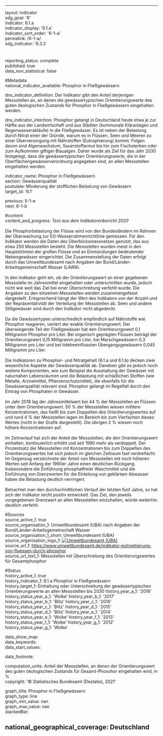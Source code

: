 ---

layout: indicator    
sdg_goal: '6'    
indicator: 6.1.a    
indicator_display: '6.1.a'    
indicator_sort_order: '6-1-a'    
permalink: /6-1-a/    
sdg_indicator: '6.3.2    

#    
reporting_status: complete    
published: true    
data_non_statistical: false    


#Metadata    
national_indicator_available: Phosphor in Fließgewässern    
    
dns_indicator_definition: Der Indikator gibt den Anteil derjenigen Messstellen an, an denen die gewässertypischen Orientierungswerte des guten ökologischen Zustands für Phosphor in Fließgewässern eingehalten werden.    
    
dns_indicator_intention: Phosphor gelangt in Deutschland heute etwa je zur Hälfte aus der Landwirtschaft und aus Städten (kommunale Kläranlagen und Regenwasserabläufe) in die Fließgewässer. Es ist neben der Belastung durch Nitrat einer der Gründe, warum es in Flüssen, Seen und Meeren zu einer Überversorgung mit Nährstoffen (Eutrophierung) kommt. Folgen davon sind Algenwachstum, Sauerstoffarmut bis hin zum Fischsterben oder zum Aufkommen giftiger Blaualgen. Daher wurde als Ziel für das Jahr 2030 festgelegt, dass die gewässertypischen Orientierungswerte, die in der Oberflächengewässerverordnung angegeben sind, an allen Messstellen eingehalten werden.    
    
indicator_name: Phosphor in Fließgewässern    
section: Gewässerqualität    
postulate: Minderung der stofflichen Belastung von Gewässern    
target_id: '6.1'    
    
previous: 5-1-e    
next: 6-1-b    
    
#content    
content_and_progress: <i> Text aus dem Indikatorenbericht 2020</i><br><br>Die Phosphorbelastung der Flüsse wird von den Bundesländern im Rahmen der Überwachung zur EG-Wasserrahmenrichtlinie gemessen. Für den Indikator werden die Daten des Überblicksmessnetzes genutzt, das aus etwa 250 Messstellen besteht. Die Messstellen wurden meist in den Hauptströmen der großen Flüsse und an Einmündungen bedeutender Nebengewässer eingerichtet. Die Zusammenstellung der Daten erfolgt durch das Umweltbundesamt nach Angaben der Bund/Länder-Arbeitsgemeinschaft Wasser (LAWA).<br><br>In den Indikator geht ein, ob der Orientierungswert an einer gegebenen Messstelle im Jahresmittel eingehalten oder unterschritten wurde, jedoch nicht wie weit das Ziel bei einer Überschreitung verfehlt wurde. Die Angaben zu den einzelnen Messstellen werden zusammengefasst dargestellt. Entsprechend hängt der Wert des Indikators von der Anzahl und der Repräsentativität der Verteilung der Messstellen ab. Seen und andere Stillgewässer sind durch den Indikator nicht abgedeckt.<br><br>Da die Gewässertypen unterschiedlich empfindlich auf Nährstoffe wie Phosphor reagieren, variiert der exakte Orientierungswert. Der überwiegende Teil der Fließgewässer hat den Orientierungswert 0,1 Milligramm Phosphor pro Liter. Bei organisch geprägten Flüssen beträgt der Orientierungswert 0,15 Milligramm pro Liter, bei Marschgewässern 0,3 Milligramm pro Liter und bei tidebeeinflussten Übergangsgewässern 0,045 Milligramm pro Liter.<br><br>Die Indikatoren zu Phosphor- und Nitratgehalt (6.1.a und 6.1.b) decken zwei wesentliche Aspekte der Gewässerqualität ab. Daneben gibt es jedoch noch weitere Komponenten, wie zum Beispiel die Ausstattung der Gewässer mit naturnahen Lebensräumen und die Belastung mit schädlichen Stoffen (wie Metalle, Arzneimittel, Pflanzenschutzmittel), die ebenfalls für die Gewässerqualität relevant sind. Phosphor gelangt im Regelfall durch den Eintrag von Phosphaten in Gewässer.<br><br>Im Jahr 2018 lag der Jahresmittelwert bei 44 % der Messstellen an Flüssen unter dem Orientierungswert. 50 % der Messstellen wiesen mittlere Konzentrationen, das heißt bis zum Doppelten des Orientierungswertes auf und rund 4 % der Messstellen lagen im Bereich bis zum Vierfachen dieses Wertes (nicht in der Grafik dargestellt). Die übrigen 2 % wiesen noch höhere Konzentrationen auf.<br><br>Im Zeitverlauf hat sich der Anteil der Messstellen, die den Orientierungswert einhalten, kontinuierlich erhöht und seit 1990 mehr als verdoppelt. Der Prozentsatz der Messstellen mit Konzentrationen bis zum Doppelten des Orientierungswertes hat sich jedoch im gleichen Zeitraum fast verdreifacht. Im Gegenzug verzeichnete der Anteil von Messstellen mit noch höheren Werten seit Anfang der 1990er Jahre einen deutlichen Rückgang. Insbesondere die Einführung phosphatfreier Waschmittel und die Einführung von Grenzwerten für die Einleitung von geklärtem Abwasser haben die Belastung deutlich verringert.<br><br>Betrachtet man den durchschnittlichen Verlauf der letzten fünf Jahre, so hat sich der Indikator leicht positiv entwickelt. Das Ziel, den jeweils vorgegebenen Grenzwert an allen Messstellen einzuhalten, würde weiterhin deutlich verfehlt.    
    
#Sources    
source_active_1: true                    
source_organisation_1: Umweltbundesamt (UBA) nach Angaben der Bund/Länder-Arbeitsgemeinschaft Wasser                    
source_organisation_1_short: Umweltbundesamt (UBA)                    
source_organisation_logo_1: <a href="https://www.umweltbundesamt.de/"><img src="https://g205sdgs.github.io/sdg-indicators/public/logos/uba.png" alt=" Umweltbundesamt (UBA)" title="Klicken Sie hier um zu der Homepage der Organisation zu gelangen" /></a>                    
source_url_1: https://www.umweltbundesamt.de/indikator-eutrophierung-von-fluessen-durch-phosphor                        
source_url_text_1: Messstellen mit Überschreitung des Orientierungswertes für Gesamtphosphor                        
    
#Status    
history_active_1: true                    
history_indicator_1: 6.1.a Phosphor in Fließgewässern                    
history_target_1:  Einhaltung oder Unterschreitung der gewässertypischen Orientierungswerte an allen Messstellen bis 2030
history_year_a_1: '2018'                            
history_status_year_a_1: 'Wolke'
history_year_b_1: '2017'                            
history_status_year_b_1: 'Blitz'
history_year_c_1: '2016'                            
history_status_year_c_1: 'Blitz'
history_year_d_1: '2015'                            
history_status_year_d_1: 'Blitz'
history_year_e_1: '2014'                            
history_status_year_e_1: 'Wolke'
history_year_f_1: '2013'                            
history_status_year_f_1: 'Wolke'
history_year_g_1: '2012'                            
history_status_year_g_1: 'Wolke'    

data_show_map:     
data_keywords:    
data_start_values:     
    
data_footnote:     
    
computation_units: Anteil der Messstellen, an denen der Orientierungswert des guten ökologischen Zustands für Gesamt-Phosohor eingehalten wird, in %    
copyright: '&copy; Statistisches Bundesamt (Destatis), 2021'
    
graph_title: Phosphor in Fließgewässern    
graph_type: line    
graph_min_value: nan    
graph_max_value: nan    
stackedBar:    

national_geographical_coverage: Deutschland    
---    